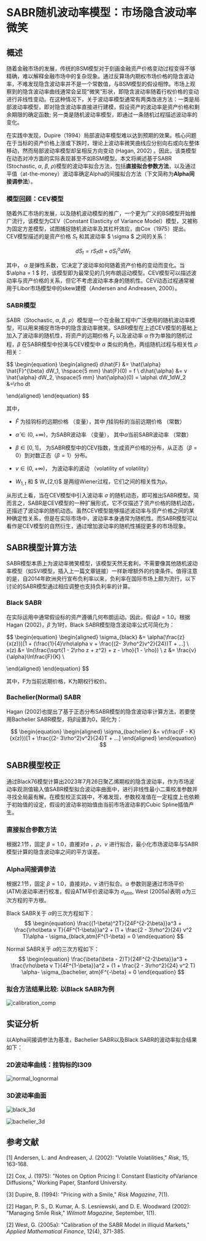 # SABR随机波动率模型：市场隐含波动率微笑

## 概述

随着金融市场的发展，传统的BSM模型对于刻画金融资产价格变动过程变得不够精确，难以解释金融市场中的复杂现象。通过反算场内期权市场价格的隐含波动率，不难发现隐含波动率并不是一个常数值，与BSM模型的假设相悖。市场上观察到的隐含波动率曲线通常会呈现“微笑”形状，即隐含波动率随着行权价格的变动进行非线性变动。在这种情况下，关于波动率模型通常有两类改进方法：一类是局部波动率模型，即对隐含波动率直接进行建模，假设资产的波动率是资产价格和剩余期限的确定函数; 另一类是随机波动率模型，即通过一条随机过程描述波动率的变化。

在实践中发现，Dupire（1994）局部波动率模型难以达到预期的效果。核心问题在于当标的资产价格上涨或下跌时，理论上波动率微笑曲线应分别向右或向左整体移动，然而局部波动率模型却呈相反方向变动 (Hagan, 2002) 。因此，该类模型在动态对冲方面的实际表现甚至不如BSM模型。本文将阐述基于SABR (Stochastic, $\alpha$, $\beta$, $\rho$)模型的波动率拟合方法，包括**直接拟合参数方法**，以及通过平值（at-the-money）波动率确定Alpha的间接拟合方法（下文简称为**Alpha间接调参法**）。



### 模型回顾：CEV模型

随着外汇市场的发展，以及随机波动模型的推广，一个更为广义的BS模型开始推广流行，该模型为CEV（Constant Elasticity of Variance Model）模型，又被称为固定方差模型，试图捕捉随机波动率及其杠杆效应，由Cox（1975）提出。CEV模型描述的是资产价格 $S_t$ 和其波动率 $ \sigma $ 之间的关系：

$$
\begin{equation}
	dS_t = rS_t dt + \sigma S_t^{\alpha} dW_t 
\end{equation}
$$

其中， $\alpha$ 是弹性系数，它决定了波动率如何随着资产价格的变动而变化。当 $\alpha = 1 $ 时，该模型即为最常见的几何布朗运动模型。CEV模型可以描述波动率与资产价格的关系，但它不考虑波动率本身的随机性。CEV动态过程通常被用于Libor市场模型中的skew建模（Andersen and Andreasen, 2000）。



### SABR模型

SABR（Stochastic, $\alpha$, $\beta$, $\rho$）模型是一个在金融工程中广泛使用的随机波动率模型，可以用来捕捉市场中的隐含波动率微笑。SABR模型在上述CEV模型的基础上加入了波动率的随机性，将资产的远期价格 $F_t$ 以及波动率 $\alpha$ 作为单独的随机过程，$\beta$ 在SABR模型中扮演与CEV模型中 $\alpha$ 类似的角色，两组随机过程与相关性 $\rho$ 相关：

$$
\begin{equation}
\begin{aligned}
	d\hat{F} &= \hat{\alpha} \hat{F}^{\beta} dW_1,  \hspace{5 mm} \hat{F}(0) = f \\
	d\hat{\alpha} &= v \hat{\alpha} dW_2, \hspace{5 mm} \hat{\alpha}(0) = \alpha\\
	dW_1dW_2 &=\rho dt
	
	
\end{aligned}
\end{equation}
$$

其中，

- $\hat{F}$ 为挂钩标的远期价格 （变量），其中 $f$挂钩标的当前远期价格 （常数）
- $\hat{\alpha} \in (0, +\infty)$，为SABR波动率 （变量）， 其中$\alpha$当前SABR波动率 （常数）
- $\beta \in [0, 1]$， 为SABR模型中的CEV指数，生成资产价格的分布，从正态（$\beta = 0$）到对数正态（$\beta = 1$）分布。
- $v \in (0, +\infty)$， 为波动率的波动 （volatility of volatility）

- $W_{1,t}$ 和 $ W_{2,t}$ 是两组Wiener过程，它们之间的相关性为$\rho$。

  

从形式上看，当在CEV模型中引入波动率 $\sigma$  的随机动态，即可推出SABR模型。简而言之，SABR是CEV模型的一种扩展形式，它不仅描述了资产价格的随机动态，还描述了波动率的随机动态。虽然CEV模型能够描述波动率与资产价格之间的某种确定性关系，但是在实际市场中，波动率本身通常为随机性。而SABR模型可以看作是CEV模型的自然衍生，通过增加波动率的随机性捕捉更多的市场现象。



## SABR模型计算方法

SABR模型本质上为波动率微笑模型，该模型天然无套利，不需要像其他随机波动率模型（如SVI模型，插入上一篇文章链接）一样新增额外的约束条件。值得注意的是，自2014年欧洲央行宣布负利率以来，负利率在国际市场上颇为流行，以下讨论的SABR模型通过相应调整也支持负利率的计算。



### Black SABR

在实际运用中通常假设标的资产遵循几何布朗运动。因此，假设$\beta = 1.0$。根据Hagan (2002)，$\beta$ 为1时，Black SABR模型隐含波动率公式可简化为：

$$
\begin{equation}
\begin{aligned}
	\sigma_{black} &= \alpha(\frac{z}{x(z)})[1 + (\frac{1}{4}\rho\alpha v + \frac{(2- 3\rho^2)v^2}{24})T + ...] \\
	x(z) &= \ln(\frac{\sqrt{1 - 2\rho z + z^2} + z - \rho}{1 - \rho}) \\
	z &= \frac{v}{\alpha}\ln\frac{F}{K} \\
	
\end{aligned}
\end{equation}
$$

其中，F为当前远期价格，K为期权行权价。



### Bachelier(Normal) SABR

Hagan (2002)也提出了基于正态分布SABR模型的隐含波动率计算方法，若要使用Bachelier SABR模型，将$\beta$设置为0，简化为：

$$
\begin{equation}
\begin{aligned}
	\sigma_{bachelier} &= v(\frac{F - K}{x(z)})[1  + \frac{(2- 3\rho^2)v^2}{24}T + ...]
\end{aligned}
\end{equation}
$$



## SABR模型校正

通过Black76模型计算出2023年7月26日聚乙烯期权的隐含波动率，作为市场波动率观测值输入值SABR模型拟合波动率曲面中，进行非线性最小二乘校准参数并寻找全局最有解。在模型校正实践中，不难发现，参数校准值在一定程度上也依赖于初始值的设定，假设的波动率初始值由当前市场波动率的Cubic Spline插值产生。

### 直接拟合参数方法

根据2.1节，固定 $\beta = 1.0$，直接对$\alpha$ ，$\rho$，$v$ 进行拟合，最小化市场波动率与SABR模型计算的隐含波动率之间的平方误差。

### Alpha间接调参法

根据2.1节，固定 $\beta = 1.0$，直接对$\rho$，$v$ 进行拟合。$\alpha$ 参数则是通过市场平价(ATM)波动率进行校准，假设ATM平价波动率为 $\sigma_{atm}$, West (2005a)表明 $\alpha$为三次方程的平方根。

Black SABR关于 $\alpha$的三次方程如下：
$$
\begin{equation}
	\frac{(1-\beta)^2T}{24F^{2-2\beta}}a^3 + \frac{\rho\beta v T}{4F^{1-\beta}}a^2 + (1 + \frac{2 - 3\rho^2}{24} v^2 T)\alpha - \sigma_{black,atm}F^{1-\beta} = 0
\end{equation}
$$



Normal SABR关于 $\alpha$的三次方程如下：
$$
\begin{equation}
	\frac{\beta(\beta - 2)T}{24F^{2-2\beta}}a^3 + \frac{\rho\beta v T}{4F^{1-\beta}}a^2 + (1 + \frac{2 - 3\rho^2}{24} v^2 T) \alpha- \sigma_{bachelier, atm}F^{-\beta} = 0
\end{equation}
$$



### 拟合方法结果比较: 以Black SABR为例

![calibration_comp](../../figures/sabr_calibration_comp.png)

## 实证分析

 以Alpha间接调参法为基准，Bachelier SABR以及Black SABR的波动率拟合结果如下：

###  2D波动率曲线：挂钩标的l309


![normal_lognormal](../../figures/normal_vs_lognormal_sabr.png)

### 3D波动率曲面

![black_3d](../../figures/black_3d.png)


![bachelier_3d](../../figures/bachelier_3d.png)

## 参考文献

[1] Andersen, L. and Andreasen, J. (2002): "Volatile Volatilities," *Risk*, 15, 163-168. 

[2] Cox, J. (1975): "Notes on Option Pricing I: Constant Elasticity ofVariance Diffusions," Working Paper, Stanford University.

[3] Dupire, B. (1994): "Pricing with a Smile," *Risk Magazine*, 7(1). 

[2] Hagan, P. S., D. Kumar, A. S. Lesniewski, and D. E. Woodward (2002): "Managing Smile Risk," *Wilmott Magazine,* September, 1(1).

[2] West, G. (2005a): "Calibration of the SABR Model in illiquid Markets," *Applied Mathematical Finance*, 12(4), 371-385.
